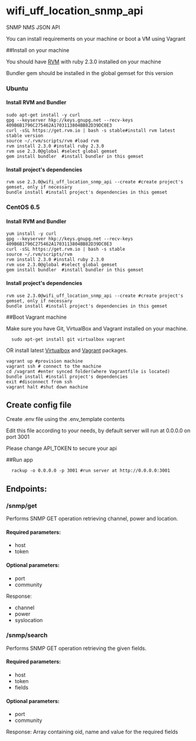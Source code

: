 # wifi_uff_location_snmp_api
 SNMP NMS JSON API

You can install requirements on your machine or boot a VM using Vagrant

##Install on your machine

You should have [RVM](https://rvm.io/) with ruby 2.3.0 installed on your machine

Bundler gem should be installed in the global gemset for this version

### Ubuntu

#### Install RVM and Bundler
```shell
sudo apt-get install -y curl
gpg --keyserver hkp://keys.gnupg.net --recv-keys 409B6B1796C275462A1703113804BB82D39DC0E3
curl -sSL https://get.rvm.io | bash -s stable#install rvm latest stable version
source ~/.rvm/scripts/rvm #load rvm
rvm install 2.3.0 #install ruby 2.3.0
rvm use 2.3.0@global #select global gemset
gem install bundler  #install bundler in this gemset
```

#### Install project's dependencies
```shell
rvm use 2.3.0@wifi_uff_location_snmp_api --create #create project's gemset, only if necessary
bundle install #install project's dependencies in this gemset
```

### CentOS 6.5

#### Install RVM and Bundler
```shell
yum install -y curl
gpg --keyserver hkp://keys.gnupg.net --recv-keys 409B6B1796C275462A1703113804BB82D39DC0E3
curl -sSL https://get.rvm.io | bash -s stable
source ~/.rvm/scripts/rvm
rvm install 2.3.0 #install ruby 2.3.0
rvm use 2.3.0@global #select global gemset
gem install bundler  #install bundler in this gemset
```
#### Install project's dependencies
```shell
rvm use 2.3.0@wifi_uff_location_snmp_api --create #create project's gemset, only if necessary
bundle install #install project's dependencies in this gemset
```

##Boot Vagrant machine

Make sure you have Git, VirtualBox and Vagrant installed on your machine.

```shell
  sudo apt-get install git virtualbox vagrant
```
OR install latest [Virtualbox](https://www.virtualbox.org/wiki/Downloads) and [Vagrant](https://www.vagrantup.com/downloads.html) packages.

```shell
vagrant up #provision machine
vagrant ssh # connect to the machine
cd /vagrant #enter synced folder(where Vagrantfile is located)
bundle install #install project's dependencies
exit #disconnect from ssh
vagrant halt #shut down machine
```

## Create config file

Create .env file using the .env_template contents

Edit this file according to your needs, by default server will run at 0.0.0.0 on port 3001

Please change API_TOKEN to secure your api

##Run app

```shell
  rackup -o 0.0.0.0 -p 3001 #run server at http://0.0.0.0:3001
```

## Endpoints:

### /snmp/get
Performs SNMP GET operation retrieving channel, power and location.

#### Required parameters:
  - host
  - token

#### Optional parameters:
  - port
  - community

Response:
  - channel
  - power
  - syslocation


### /snmp/search
Performs SNMP GET operation retrieving the given fields.

#### Required parameters:
  - host
  - token
  - fields

#### Optional parameters:
  - port
  - community

Response:
 Array containing oid, name and value for the required fields
